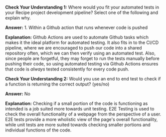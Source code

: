 **Check Your Understanding 1:** Where would you fit your automated tests in your Recipe project development pipeline? Select one of the following and explain why.

**Answer:** 1. Within a Github action that runs whenever code is pushed

**Explanation:** Github Actions are used to automate Github tasks which makes it the ideal platform for automated testing. It also fits in to the CI/CD pipeline, where we are encouraged to push our code into a shared repository often, which we can then verify using an automated test. Also, since people are forgetful, they may forget to run the tests manually before pushing their code, so using automated testing via Github Actions ensures that code is _always_ tested consistently for every code push. 

**Check Your Understanding 2:** Would you use an end to end test to check if a function is returning the correct output? (yes/no)

**Answer:** No

**Explanation:** Checking if a small portion of the code is functioning as intended is a job suited more towards unit testing. E2E Testing is used to check the overall functionality of a webpage from the perspective of a user. E2E tests provide a more wholistic view of the page's overall functionality, while unit tests are more suited towards checking smaller portions and individual functions of the code.










